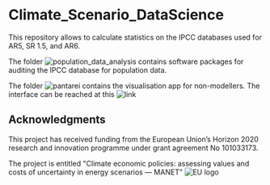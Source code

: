 # Climate_Scenario_DataScience
This repository allows to calculate statistics on the IPCC databases used for AR5, SR 1.5, and AR6.

The folder 
![population_data_analysis](https://github.com/sgiarols/Climate_Scenario_Data_Science/tree/main/population_data_analysis)
contains software packages for auditing the IPCC database for population data.

The folder
![pantarei](https://github.com/sgiarols/Climate_Scenario_Data_Science/tree/main/pantarei)
contains the visualisation app for non-modellers. The interface can be reached at this
![link](climatescenariodatascience-bwlfdzef74avlseaws9syy.streamlit.app)

## Acknowledgments
This project has received funding from the European Union’s Horizon 2020 research and innovation programme under grant agreement No 101033173.

The project is entitled "Climate economic policies: assessing values and costs of uncertainty in energy scenarios — MANET" 
![EU logo](https://github.com/sgiarols/Climate_Scenario_Data_Science/tree/main/images/EU_logo_high.png)